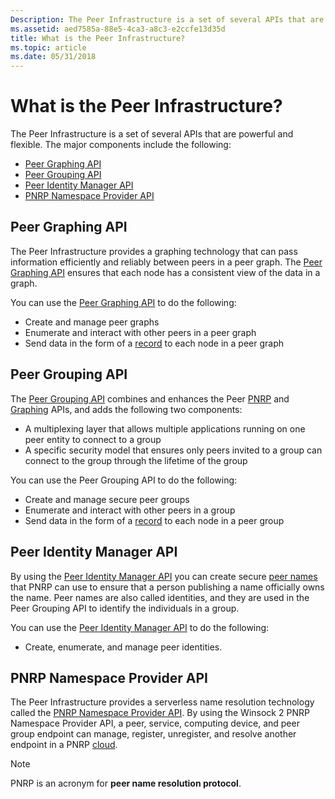 ```yaml
---
Description: The Peer Infrastructure is a set of several APIs that are powerful and flexible.
ms.assetid: aed7585a-88e5-4ca3-a8c3-e2ccfe13d35d
title: What is the Peer Infrastructure?
ms.topic: article
ms.date: 05/31/2018
---
```


# What is the Peer Infrastructure?

The Peer Infrastructure is a set of several APIs that are powerful and flexible. The major components include the following:

-   [Peer Graphing API](#peer-graphing-api)
-   [Peer Grouping API](#peer-grouping-api)
-   [Peer Identity Manager API](#peer-identity-manager-api)
-   [PNRP Namespace Provider API](#pnrp-namespace-provider-api)

## Peer Graphing API

The Peer Infrastructure provides a graphing technology that can pass information efficiently and reliably between peers in a peer graph. The [Peer Graphing API](graphing-api.md) ensures that each node has a consistent view of the data in a graph.

You can use the [Peer Graphing API](graphing-api.md) to do the following:

-   Create and manage peer graphs
-   Enumerate and interact with other peers in a peer graph
-   Send data in the form of a [record](records.md) to each node in a peer graph

## Peer Grouping API

The [Peer Grouping API](grouping-api.md) combines and enhances the Peer [PNRP](#pnrp-namespace-provider-api) and [Graphing](#peer-graphing-api) APIs, and adds the following two components:

-   A multiplexing layer that allows multiple applications running on one peer entity to connect to a group
-   A specific security model that ensures only peers invited to a group can connect to the group through the lifetime of the group

You can use the Peer Grouping API to do the following:

-   Create and manage secure peer groups
-   Enumerate and interact with other peers in a group
-   Send data in the form of a [record](records.md) to each node in a peer group

## Peer Identity Manager API

By using the [Peer Identity Manager API](identity-manager-api.md) you can create secure [peer names](peer-names.md) that PNRP can use to ensure that a person publishing a name officially owns the name. Peer names are also called identities, and they are used in the Peer Grouping API to identify the individuals in a group.

You can use the [Peer Identity Manager API](identity-manager-api.md) to do the following:

-   Create, enumerate, and manage peer identities.

## PNRP Namespace Provider API

The Peer Infrastructure provides a serverless name resolution technology called the [PNRP Namespace Provider API](pnrp-namespace-provider-api.md). By using the Winsock 2 PNRP Namespace Provider API, a peer, service, computing device, and peer group endpoint can manage, register, unregister, and resolve another endpoint in a PNRP [cloud](clouds.md).

> [!Note]  
> PNRP is an acronym for **peer name resolution protocol**.

 

 

 



